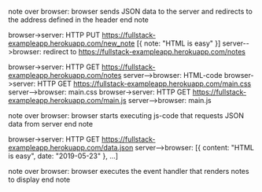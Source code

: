 note over browser:
browser sends JSON data to the server
and redirects to the address defined in the header
end note

browser->server: HTTP PUT https://fullstack-exampleapp.herokuapp.com/new_note [{ note: "HTML is easy" }]
server-->browser: redirect to https://fullstack-exampleapp.herokuapp.com/notes

browser->server: HTTP GET https://fullstack-exampleapp.herokuapp.com/notes
server-->browser: HTML-code
browser->server: HTTP GET https://fullstack-exampleapp.herokuapp.com/main.css
server-->browser: main.css
browser->server: HTTP GET https://fullstack-exampleapp.herokuapp.com/main.js
server-->browser: main.js

note over browser:
browser starts executing js-code
that requests JSON data from server 
end note

browser->server: HTTP GET https://fullstack-exampleapp.herokuapp.com/data.json
server-->browser: [{ content: "HTML is easy", date: "2019-05-23" }, ...]

note over browser:
browser executes the event handler
that renders notes to display
end note